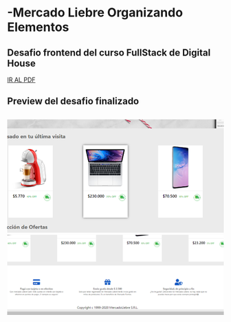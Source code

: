 # -Mercado Liebre Organizando Elementos

## Desafio frontend del curso FullStack de Digital House

<a href="https://github.com/XmauricioX/MERCADO_LIEBRE_6/blob/main/DESAFIO/M04C07%20-%20Ejercitaci%C3%B3n%20Organizando%20Elementos.pdf">IR AL PDF</a>

<h2>Preview del desafio finalizado<h2>

<img src="https://github.com/XmauricioX/MERCADO_LIEBRE_6/blob/main/public/images/card.PNG">

<img src="https://github.com/XmauricioX/MERCADO_LIEBRE_6/blob/main/public/images/footer.PNG">
